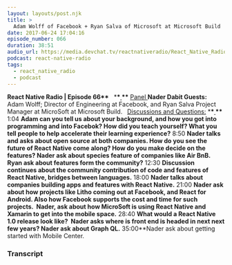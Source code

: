 ```yaml
---
layout: layouts/post.njk
title: >
  Adam Wolff of Facebook + Ryan Salva of Microsoft at Microsoft Build
date: 2017-06-24 17:04:16
episode_number: 066
duration: 38:51
audio_url: https://media.devchat.tv/reactnativeradio/React_Native_Radio_Episode_66.mp3
podcast: react-native-radio
tags:
  - react_native_radio
  - podcast
---
```


**React Native Radio | Episode 66\*\*** &nbsp; \***\*<u> </u>\*\*** <u>Panel </u> **Nader Dabit Guests:** Adam Wolff; Director of Engineering at Facebook, and Ryan Salva Project Manager at MicroSoft at Microsoft Build. **&nbsp;** <u>Discussions and Questions:</u> \***\*<u> </u>\*\*** 1:04 **Adam can you tell us about your background, and how you got into programming and into Facebok? How did you teach yourself? What you tell people to help accelerate their learning experience?** 8:50 **Nader talks and asks about open source at both companies. How do you see the future of React Native come along? How do you make decide on the features? Nader ask about species feature of companies like Air BnB. Ryan ask about features form the community?** 12:30 **Discussion continues about the community contribution of code and features of React Native, bridges between languages.** 18:00 **Nader talks about companies building apps and features with React Native.** 21:00 **Nader ask about how projects like Litho coming out at Facebook, and React for Android. Also how Facebook supports the cost and time for such projects.&nbsp; Nader, ask about how MicroSoft is using React Native and Xamarin to get into the mobile space.** 28:40 **What would a React Native 1.0 release look like?&nbsp; Nader asks where is front end is headed in next next few years? Nader ask about Graph QL.** 35:00\*\*Nader ask about getting started with Mobile Center.

### Transcript
